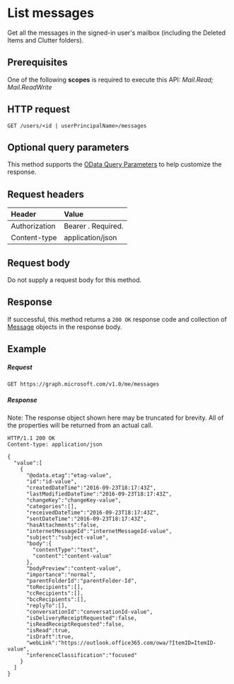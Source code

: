 # List messages

Get all the messages in the signed-in user's mailbox (including the Deleted Items and Clutter folders).
## Prerequisites
One of the following **scopes** is required to execute this API:
*Mail.Read; Mail.ReadWrite*
## HTTP request
<!-- { "blockType": "ignored" } -->
```http
GET /users/<id | userPrincipalName>/messages
```
## Optional query parameters
This method supports the [OData Query Parameters](http://graph.microsoft.io/docs/overview/query_parameters) to help customize the response.
## Request headers
| Header       | Value |
|:---------------|:--------|
| Authorization  | Bearer <token>. Required.  |
| Content-type | application/json|

## Request body
Do not supply a request body for this method.
## Response
If successful, this method returns a `200 OK` response code and collection of [Message](../resources/message.md) objects in the response body.
## Example
##### Request

<!-- {
  "blockType": "request",
  "name": "get_messages"
}-->
```http
GET https://graph.microsoft.com/v1.0/me/messages
```
##### Response
Note: The response object shown here may be truncated for brevity. All of the properties will be returned from an actual call.
<!-- {
  "blockType": "response",
  "truncated": true,
  "@odata.type": "microsoft.graph.message",
  "isCollection": true
} -->
```http
HTTP/1.1 200 OK
Content-type: application/json

{
  "value":[
    {
      "@odata.etag":"etag-value",
      "id":"id-value",
      "createdDateTime":"2016-09-23T18:17:43Z",
      "lastModifiedDateTime":"2016-09-23T18:17:43Z",
      "changeKey":"changeKey-value",
      "categories":[],
      "receivedDateTime":"2016-09-23T18:17:43Z",
      "sentDateTime":"2016-09-23T18:17:43Z",
      "hasAttachments":false,
      "internetMessageId":"internetMessageId-value",
      "subject":"subject-value",
      "body":{
        "contentType":"text",
        "content":"content-value"
      },
      "bodyPreview":"content-value",
      "importance":"normal",
      "parentFolderId":"parentFolder-Id",
      "toRecipients":[],
      "ccRecipients":[],
      "bccRecipients":[],
      "replyTo":[],
      "conversationId":"conversationId-value",
      "isDeliveryReceiptRequested":false,
      "isReadReceiptRequested":false,
      "isRead":true,
      "isDraft":true,
      "webLink":"https://outlook.office365.com/owa/?ItemID=ItemID-value",
      "inferenceClassification":"focused"
    }
  ]
}
```

<!-- uuid: 8fcb5dbc-d5aa-4681-8e31-b001d5168d79
2015-10-25 14:57:30 UTC -->
<!-- {
  "type": "#page.annotation",
  "description": "List messages",
  "keywords": "",
  "section": "documentation",
  "tocPath": ""
}-->
